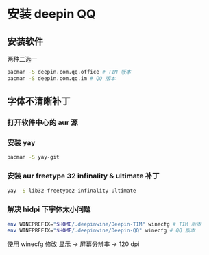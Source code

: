 # 安装 deepin QQ

## 安装软件

两种二选一

```sh
pacman -S deepin.com.qq.office # TIM 版本
pacman -S deepin.com.qq.im # QQ 版本
```

## 字体不清晰补丁

### 打开软件中心的 aur 源

### 安装 yay

```sh
pacman -S yay-git
```

### 安装 aur freetype 32 infinality & ultimate 补丁

```sh
yay -S lib32-freetype2-infinality-ultimate
```

### 解决 hidpi 下字体太小问题

```sh
env WINEPREFIX="$HOME/.deepinwine/Deepin-TIM" winecfg # TIM 版本
env WINEPREFIX="$HOME/.deepinwine/Deepin-QQ" winecfg # QQ 版本
```

使用 winecfg 修改 显示 -> 屏幕分辨率 -> 120 dpi